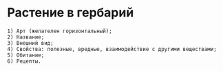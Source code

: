 # Растение в гербарий

```
1) Арт (желателен горизонтальный);
2) Название;
3) Внешний вид;
4) Свойства: полезные, вредные, взаимодействие с другими веществами;
5) Обитание;
6) Рецепты.
```